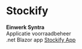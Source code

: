 # Stockify
**Einwerk Syntra**  
Applicatie voorraadbeheer  
.net Blazor app
[Stockify App](http://stockify.runasp.net/)
